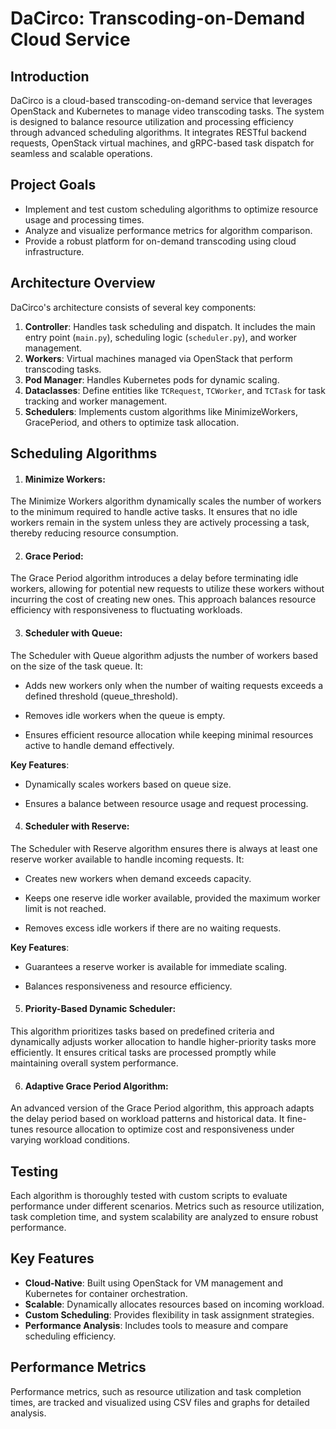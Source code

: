 # DaCirco: Transcoding-on-Demand Cloud Service

## Introduction
DaCirco is a cloud-based transcoding-on-demand service that leverages OpenStack and Kubernetes to manage video transcoding tasks. The system is designed to balance resource utilization and processing efficiency through advanced scheduling algorithms. It integrates RESTful backend requests, OpenStack virtual machines, and gRPC-based task dispatch for seamless and scalable operations.

## Project Goals
- Implement and test custom scheduling algorithms to optimize resource usage and processing times.
- Analyze and visualize performance metrics for algorithm comparison.
- Provide a robust platform for on-demand transcoding using cloud infrastructure.

## Architecture Overview
DaCirco's architecture consists of several key components:
1. **Controller**: Handles task scheduling and dispatch. It includes the main entry point (`main.py`), scheduling logic (`scheduler.py`), and worker management.
2. **Workers**: Virtual machines managed via OpenStack that perform transcoding tasks.
3. **Pod Manager**: Handles Kubernetes pods for dynamic scaling.
4. **Dataclasses**: Define entities like `TCRequest`, `TCWorker`, and `TCTask` for task tracking and worker management.
5. **Schedulers**: Implements custom algorithms like MinimizeWorkers, GracePeriod, and others to optimize task allocation.

## Scheduling Algorithms

1. #### Minimize Workers:

The Minimize Workers algorithm dynamically scales the number of workers to the minimum required to handle active tasks. It ensures that no idle workers remain in the system unless they are actively processing a task, thereby reducing resource consumption.

2. #### Grace Period:

The Grace Period algorithm introduces a delay before terminating idle workers, allowing for potential new requests to utilize these workers without incurring the cost of creating new ones. This approach balances resource efficiency with responsiveness to fluctuating workloads.

3. #### Scheduler with Queue:

The Scheduler with Queue algorithm adjusts the number of workers based on the size of the task queue. It:

- Adds new workers only when the number of waiting requests exceeds a defined threshold (queue_threshold).

- Removes idle workers when the queue is empty.

- Ensures efficient resource allocation while keeping minimal resources active to handle demand effectively.

**Key Features**:

- Dynamically scales workers based on queue size.

- Ensures a balance between resource usage and request processing.

4. #### Scheduler with Reserve:

The Scheduler with Reserve algorithm ensures there is always at least one reserve worker available to handle incoming requests. It:

- Creates new workers when demand exceeds capacity.

- Keeps one reserve idle worker available, provided the maximum worker limit is not reached.

- Removes excess idle workers if there are no waiting requests.

**Key Features**:

- Guarantees a reserve worker is available for immediate scaling.

- Balances responsiveness and resource efficiency.

5. #### Priority-Based Dynamic Scheduler:

This algorithm prioritizes tasks based on predefined criteria and dynamically adjusts worker allocation to handle higher-priority tasks more efficiently. It ensures critical tasks are processed promptly while maintaining overall system performance.

6. #### Adaptive Grace Period Algorithm:

An advanced version of the Grace Period algorithm, this approach adapts the delay period based on workload patterns and historical data. It fine-tunes resource allocation to optimize cost and responsiveness under varying workload conditions.

## Testing

Each algorithm is thoroughly tested with custom scripts to evaluate performance under different scenarios. Metrics such as resource utilization, task completion time, and system scalability are analyzed to ensure robust performance.



## Key Features
- **Cloud-Native**: Built using OpenStack for VM management and Kubernetes for container orchestration.
- **Scalable**: Dynamically allocates resources based on incoming workload.
- **Custom Scheduling**: Provides flexibility in task assignment strategies.
- **Performance Analysis**: Includes tools to measure and compare scheduling efficiency.

## Performance Metrics
Performance metrics, such as resource utilization and task completion times, are tracked and visualized using CSV files and graphs for detailed analysis.


